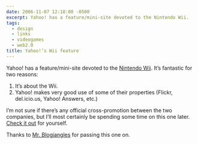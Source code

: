 ```yaml
---
date: 2006-11-07 12:18:00 -0500
excerpt: Yahoo! has a feature/mini-site devoted to the Nintendo Wii.
tags:
  - design
  - links
  - videogames
  - web2.0
title: Yahoo!’s Wii feature
---
```


Yahoo! has a feature/mini-site devoted to the [Nintendo Wii](http://wii.nintendo.com/). It’s fantastic for two reasons:

1. It’s about the Wii.
2. Yahoo! makes very good use of some of their properties (Flickr, del.icio.us, Yahoo! Answers, etc.)

I’m not sure if there’s any official cross-promotion between the two companies, but I’ll most certainly be spending some time on this one later. [Check it out](http://wii.yahoo.com/) for yourself.

Thanks to [Mr. Blogjangles](http://www.blogjangles.com/) for passing this one on.